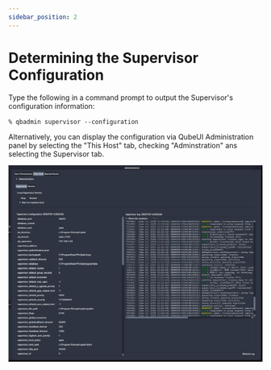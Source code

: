 ```yaml
---
sidebar_position: 2
---
```


# Determining the Supervisor Configuration

Type the following in a command prompt to output the Supervisor's configuration information:

```
% qbadmin supervisor --configuration
```

Alternatively, you can display the configuration via QubeUI Administration panel by selecting the "This Host" tab, checking "Adminstration" ans selecting the Supervisor tab.

![image](img/210996ea553a70f576b615b9f55cae92eb1122c8.png)
